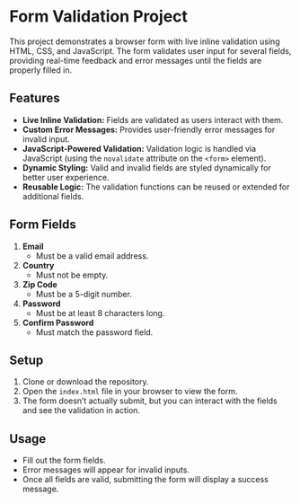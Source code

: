 # Form Validation Project

This project demonstrates a browser form with live inline validation using HTML, CSS, and JavaScript. The form validates user input for several fields, providing real-time feedback and error messages until the fields are properly filled in.

## Features

- **Live Inline Validation:** Fields are validated as users interact with them.
- **Custom Error Messages:** Provides user-friendly error messages for invalid input.
- **JavaScript-Powered Validation:** Validation logic is handled via JavaScript (using the `novalidate` attribute on the `<form>` element).
- **Dynamic Styling:** Valid and invalid fields are styled dynamically for better user experience.
- **Reusable Logic:** The validation functions can be reused or extended for additional fields.

## Form Fields

1. **Email**
   - Must be a valid email address.
2. **Country**
   - Must not be empty.
3. **Zip Code**
   - Must be a 5-digit number.
4. **Password**
   - Must be at least 8 characters long.
5. **Confirm Password**
   - Must match the password field.

## Setup

1. Clone or download the repository.
2. Open the `index.html` file in your browser to view the form.
3. The form doesn’t actually submit, but you can interact with the fields and see the validation in action.

## Usage

- Fill out the form fields.
- Error messages will appear for invalid inputs.
- Once all fields are valid, submitting the form will display a success message.